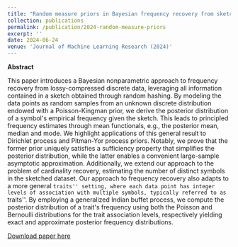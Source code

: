 ```yaml
---
title: "Random measure priors in Bayesian frequency recovery from sketches"
collection: publications
permalink: /publication/2024-random-measure-priors
excerpt: ''
date: 2024-06-24
venue: 'Journal of Machine Learning Research (2024)'
---
```


**Abstract**

This paper introduces a Bayesian nonparametric approach to frequency recovery from lossy-compressed discrete data, leveraging all information contained in a sketch obtained through random hashing. By modeling the data points as random samples from an unknown discrete distribution endowed with a Poisson-Kingman prior, we derive the posterior distribution of a symbol's empirical frequency given the sketch. This leads to principled frequency estimates through mean functionals, e.g., the posterior mean, median and mode. We highlight applications of this general result to Dirichlet process and Pitman-Yor process priors. Notably, we prove that the former prior uniquely satisfies a sufficiency property that simplifies the posterior distribution, while the latter enables a convenient large-sample asymptotic approximation. Additionally, we extend our approach to the problem of cardinality recovery, estimating the number of distinct symbols in the sketched dataset. Our approach to frequency recovery also adapts to a more general ``traits'' setting, where each data point has integer levels of association with multiple symbols, typically referred to as ``traits''. By employing a generalized Indian buffet process, we compute the posterior distribution of a trait's frequency using both the Poisson and Bernoulli distributions for the trait association levels, respectively yielding exact and approximate posterior frequency distributions. 


[Download paper here](https://arxiv.org/pdf/2303.15029.pdf)
